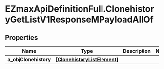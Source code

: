 # EZmaxApiDefinitionFull.ClonehistoryGetListV1ResponseMPayloadAllOf

## Properties

Name | Type | Description | Notes
------------ | ------------- | ------------- | -------------
**a_objClonehistory** | [**[ClonehistoryListElement]**](ClonehistoryListElement.md) |  | 


